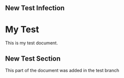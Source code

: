 ## New Test Infection

# My Test

This is my test document.

## New Test Section

This part of the document was added in the test branch

